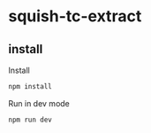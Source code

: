 # squish-tc-extract

## install

Install
```bash
npm install
```
	
Run in dev mode
```bash
npm run dev
```
